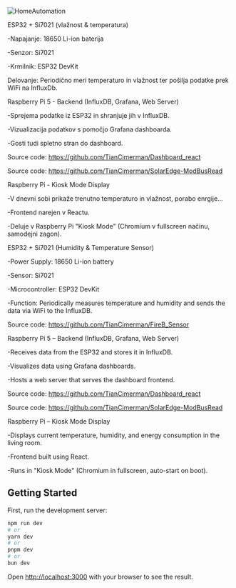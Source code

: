 
![HomeAutomation](https://github.com/user-attachments/assets/de01bad8-057f-4c11-bcea-a74cd66fdf1d)


ESP32 + Si7021 (vlažnost & temperatura)

-Napajanje: 18650 Li-ion baterija

-Senzor: Si7021

-Krmilnik: ESP32 DevKit

Delovanje: Periodično meri temperaturo in vlažnost ter pošilja podatke prek WiFi na InfluxDb.



Raspberry Pi 5 - Backend (InfluxDB, Grafana, Web Server)

-Sprejema podatke iz ESP32 in shranjuje jih v InfluxDB.

-Vizualizacija podatkov s pomočjo Grafana dashboarda.

-Gosti tudi spletno stran do dashboard.

Source code: https://github.com/TianCimerman/Dashboard_react

Source code: https://github.com/TianCimerman/SolarEdge-ModBusRead









Raspberry Pi - Kiosk Mode Display

-V dnevni sobi prikaže trenutno temperaturo in vlažnost, porabo enrgije...

-Frontend narejen v Reactu.

-Deluje v Raspberry Pi "Kiosk Mode" (Chromium v fullscreen načinu, samodejni zagon).




ESP32 + Si7021 (Humidity & Temperature Sensor)

-Power Supply: 18650 Li-ion battery

-Sensor: Si7021

-Microcontroller: ESP32 DevKit

-Function: Periodically measures temperature and humidity and sends the data via WiFi to the InfluxDB.

Source code: https://github.com/TianCimerman/FireB_Sensor


Raspberry Pi 5 – Backend (InfluxDB, Grafana, Web Server)

-Receives data from the ESP32 and stores it in InfluxDB.

-Visualizes data using Grafana dashboards.

-Hosts a web server that serves the dashboard frontend.

Source code: https://github.com/TianCimerman/Dashboard_react

Source code: https://github.com/TianCimerman/SolarEdge-ModBusRead



Raspberry Pi – Kiosk Mode Display

-Displays current temperature, humidity, and energy consumption in the living room.

-Frontend built using React.

-Runs in "Kiosk Mode" (Chromium in fullscreen, auto-start on boot).



## Getting Started

First, run the development server:

```bash
npm run dev
# or
yarn dev
# or
pnpm dev
# or
bun dev
```

Open [http://localhost:3000](http://localhost:3000) with your browser to see the result.
